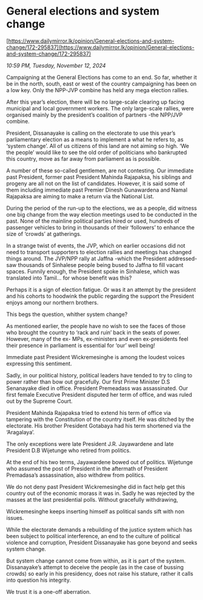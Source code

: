 # General elections and system change

[https://www.dailymirror.lk/opinion/General-elections-and-system-change/172-295837](https://www.dailymirror.lk/opinion/General-elections-and-system-change/172-295837)

*10:59 PM, Tuesday, November 12, 2024*

Campaigning at the General Elections has come to an end. So far, whether it be in the north, south, east or west of the country campaigning has been on a low key. Only the NPP-JVP combine has held any mega election rallies.

After this year’s election, there will be no large-scale clearing up facing municipal and local government workers. The only large-scale rallies, were organised mainly by the president’s coalition of partners -the NPP/JVP combine.

President, Dissanayake is calling on the electorate to use this year’s parliamentary election as a means to implement a what he refers to, as ‘system change’. All of us citizens of this land are not aiming so high. ‘We the people’ would like to see the old order of politicians who bankrupted this country, move as far away from parliament as is possible.

A number of these so-called gentlemen, are not contesting. Our immediate past President, former past President Mahinda Rajapaksa, his siblings and progeny are all not on the list of candidates. However, it is said some of them including immediate past Premier Dinesh Gunawardena and Namal Rajapaksa are aiming to make a return via the National List.

During the period of the run-up to the elections, we as a people, did witness one big change from the way election meetings used to be conducted in the past. None of the mainline political parties hired or used, hundreds of passenger vehicles to bring in thousands of their ‘followers’ to enhance the size of ‘crowds’ at gatherings.

In a strange twist of events, the JVP, which on earlier occasions did not need to transport supporters to election rallies and meetings has changed things around. The JVP/NPP rally at Jaffna -which the President addressed- saw thousands of Sinhalese people being bused to Jaffna to fill vacant spaces. Funnily enough, the President spoke in Sinhalese, which was translated into Tamil... for whose benefit was this?

Perhaps it is a sign of election fatigue. Or was it an attempt by the president and his cohorts to hoodwink the public regarding the support the President enjoys among our northern brothers.

This begs the question, whither system change?

As mentioned earlier, the people have no wish to see the faces of those who brought the country to ‘rack and ruin’ back in the seats of power. However, many of the ex- MPs, ex-ministers and even ex-presidents feel their presence in parliament is essential for ‘our’ well being!

Immediate past President Wickremesinghe is among the loudest voices expressing this sentiment.

Sadly, in our political history, political leaders have tended to try to cling to power rather than bow out gracefully. Our first Prime Minister D.S Senanayake died in office. President Premeadass was assassinated. Our first female Executive President disputed her term of office, and was ruled out by the Supreme Court.

President Mahinda Rajapaksa tried to extend his term of office via tampering with the Constitution of the country itself. He was ditched by the electorate. His brother President Gotabaya had his term shortened via the ‘Aragalaya’.

The only exceptions were late President J.R. Jayawardene and late President D.B Wijetunge who retired from politics.

At the end of his two terms, Jayawardene bowed out of politics. Wijetunge who assumed the post of President in the aftermath of President Premadasa’s assassination, also withdrew from politics.

We do not deny past President Wickremesinghe did in fact help get this country out of the economic morass it was in. Sadly he was rejected by the masses at the last presidential polls. Without gracefully withdrawing,

Wickremesinghe keeps inserting himself as political sands sift with non issues.

While the electorate demands a rebuilding of the justice system which has been subject to political interference, an end to the culture of political violence and corruption, President Dissanayake has gone beyond and seeks system change.

But system change cannot come from within, as it is part of the system. Dissanayake’s attempt to deceive the people (as in the case of bussing crowds) so early in his presidency, does not raise his stature, rather it calls into question his integrity.

We trust it is a one-off aberration.

